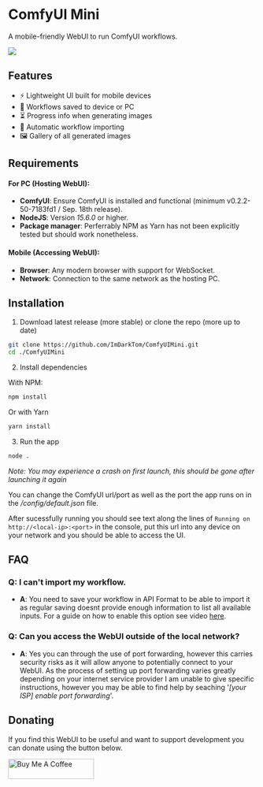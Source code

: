 # ComfyUI Mini

A mobile-friendly WebUI to run ComfyUI workflows.

![](https://github.com/user-attachments/assets/78a52443-ac9c-498c-8df3-129acd94a48c)

## Features

-   ⚡ Lightweight UI built for mobile devices
-   💾 Workflows saved to device or PC
-   ⏳ Progress info when generating images
-   🤖 Automatic workflow importing
-   🖼️ Gallery of all generated images

## Requirements

#### For PC (Hosting WebUI):

-   **ComfyUI**: Ensure ComfyUI is installed and functional (minimum v0.2.2-50-7183fd1 / Sep. 18th release).
-   **NodeJS**: Version _15.6.0_ or higher.
-   **Package manager**: Perferrably NPM as Yarn has not been explicitly tested but should work nonetheless.

#### Mobile (Accessing WebUI):

-   **Browser**: Any modern browser with support for WebSocket.
-   **Network**: Connection to the same network as the hosting PC.

## Installation

1. Download latest release (more stable) or clone the repo (more up to date)

```bash
git clone https://github.com/ImDarkTom/ComfyUIMini.git
cd ./ComfyUIMini
```

2. Install dependencies

With NPM:

```bash
npm install
```

Or with Yarn

```bash
yarn install
```

3. Run the app

```bash
node .
```

_Note: You may experience a crash on first launch, this should be gone after launching it again_

You can change the ComfyUI url/port as well as the port the app runs on in the _/config/default.json_ file.

After sucessfully running you should see text along the lines of `Running on http://<local-ip>:<port>` in the console, put this url into any device on your network and you should be able to access the UI.

## FAQ

### **Q**: I can't import my workflow.

-   **A**: You need to save your workflow in API Format to be able to import it as regular saving doesnt provide enough information to list all available inputs. For a guide on how to enable this option see video [here](https://imgur.com/a/YsZQu83).

### **Q**: Can you access the WebUI outside of the local network?

-   **A**: Yes you can through the use of port forwarding, however this carries security risks as it will allow anyone to potentially connect to your WebUI. As the process of setting up port forwarding varies greatly depending on your internet service provider I am unable to give specific instructions, however you may be able to find help by seaching '_[your ISP] enable port forwarding_'.

## Donating

If you find this WebUI to be useful and want to support development you can donate using the button below.

<a href="https://www.buymeacoffee.com/ImDarkTom" target="_blank"><img src="https://cdn.buymeacoffee.com/buttons/default-yellow.png" alt="Buy Me A Coffee" height="41" width="174"></a>
